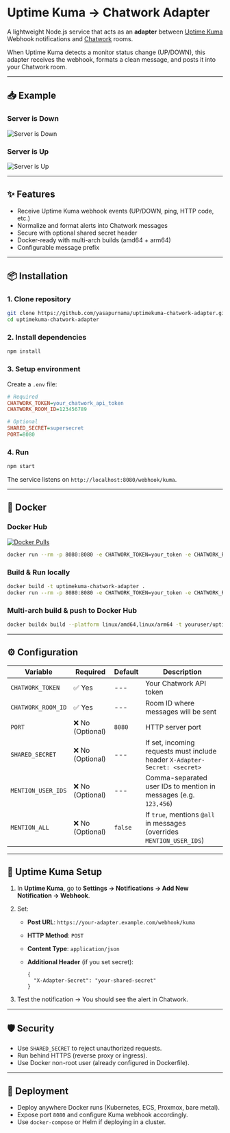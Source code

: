# Uptime Kuma → Chatwork Adapter

A lightweight Node.js service that acts as an **adapter** between
[Uptime Kuma](https://github.com/louislam/uptime-kuma) Webhook
notifications and [Chatwork](https://go.chatwork.com/) rooms.

When Uptime Kuma detects a monitor status change (UP/DOWN), this adapter
receives the webhook, formats a clean message, and posts it into your
Chatwork room.

------------------------------------------------------------------------

## 📥 Example

### Server is Down

![Server is Down](https://github.com/user-attachments/assets/b7688974-90c5-4509-a813-92be55a1c5e8)

### Server is Up

![Server is Up](https://github.com/user-attachments/assets/d8cdfd28-88a0-4b6f-b85f-e9028b06cdab)

------------------------------------------------------------------------

## ✨ Features

-   Receive Uptime Kuma webhook events (UP/DOWN, ping, HTTP code, etc.)
-   Normalize and format alerts into Chatwork messages
-   Secure with optional shared secret header
-   Docker-ready with multi-arch builds (amd64 + arm64)
-   Configurable message prefix

------------------------------------------------------------------------

## 📦 Installation

### 1. Clone repository

``` bash
git clone https://github.com/yasapurnama/uptimekuma-chatwork-adapter.git
cd uptimekuma-chatwork-adapter
```

### 2. Install dependencies

``` bash
npm install
```

### 3. Setup environment

Create a `.env` file:

``` ini
# Required
CHATWORK_TOKEN=your_chatwork_api_token
CHATWORK_ROOM_ID=123456789

# Optional
SHARED_SECRET=supersecret
PORT=8080
```

### 4. Run

``` bash
npm start
```

The service listens on `http://localhost:8080/webhook/kuma`.

------------------------------------------------------------------------

## 🐳 Docker

### Docker Hub

[![Docker Pulls](https://img.shields.io/docker/pulls/yasapurnama/uptimekuma-chatwork-adapter?style=flat-square)](https://hub.docker.com/r/yasapurnama/uptimekuma-chatwork-adapter)

```bash
docker run --rm -p 8080:8080 -e CHATWORK_TOKEN=your_token -e CHATWORK_ROOM_ID=123456789 yasapurnama/uptimekuma-chatwork-adapter:latest
```

### Build & Run locally

``` bash
docker build -t uptimekuma-chatwork-adapter .
docker run --rm -p 8080:8080 -e CHATWORK_TOKEN=your_token -e CHATWORK_ROOM_ID=123456789 uptimekuma-chatwork-adapter
```

### Multi-arch build & push to Docker Hub

``` bash
docker buildx build --platform linux/amd64,linux/arm64 -t youruser/uptimekuma-chatwork-adapter:1.0.0 -t youruser/uptimekuma-chatwork-adapter:latest --push .
```

------------------------------------------------------------------------

## ⚙️ Configuration

| Variable         | Required | Default | Description                                                                 |
|------------------|----------|---------|-----------------------------------------------------------------------------|
| `CHATWORK_TOKEN` | ✅ Yes   | ---     | Your Chatwork API token                                                     |
| `CHATWORK_ROOM_ID` | ✅ Yes | ---     | Room ID where messages will be sent                                         |
| `PORT`           | ❌ No (Optional)   | `8080`  | HTTP server port                                                            |
| `SHARED_SECRET`  | ❌ No (Optional)   | ---     | If set, incoming requests must include header `X-Adapter-Secret: <secret>`  |
| `MENTION_USER_IDS` | ❌ No (Optional) | ---     | Comma-separated user IDs to mention in messages (e.g. `123,456`)            |
| `MENTION_ALL`  | ❌ No (Optional)     | `false` | If `true`, mentions `@all` in messages (overrides `MENTION_USER_IDS`)       |

------------------------------------------------------------------------

## 🔔 Uptime Kuma Setup

1.  In **Uptime Kuma**, go to **Settings → Notifications → Add New
    Notification → Webhook**.
2.  Set:
    -   **Post URL**: `https://your-adapter.example.com/webhook/kuma`

    -   **HTTP Method**: `POST`

    -   **Content Type**: `application/json`

    -   **Additional Header** (if you set secret):

        ```
        {
          "X-Adapter-Secret": "your-shared-secret"
        }
        ```

3.  Test the notification → You should see the alert in Chatwork.

------------------------------------------------------------------------

## 🛡️ Security

-   Use `SHARED_SECRET` to reject unauthorized requests.
-   Run behind HTTPS (reverse proxy or ingress).
-   Use Docker non-root user (already configured in Dockerfile).

------------------------------------------------------------------------

## 🚀 Deployment

-   Deploy anywhere Docker runs (Kubernetes, ECS, Proxmox, bare metal).
-   Expose port `8080` and configure Kuma webhook accordingly.
-   Use `docker-compose` or Helm if deploying in a cluster.
